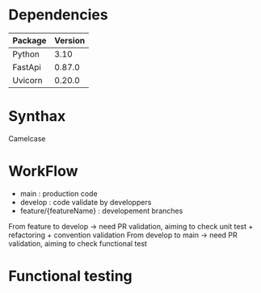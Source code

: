 # Dependencies

| Package | Version   | 
|---|---|
| Python  | 3.10  | 
| FastApi | 0.87.0 |   
| Uvicorn | 0.20.0 |  

# Synthax

Camelcase

# WorkFlow

* main : production code
* develop : code validate by developpers 
* feature/{featureName} : developement branches 

From feature to develop -> need PR validation, aiming to check unit test + refactoring + convention validation
From develop to main -> need PR validation, aiming to check functional test

# Functional testing


